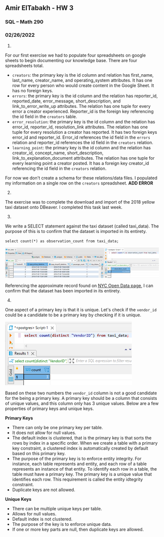 ## Amir ElTabakh - HW 3
### SQL – Math 290
### 02/26/2022

1.	 
For our first exercise we had to populate four spreadsheets on google sheets to begin documenting our knowledge base. There are four spreadsheets total.
 - `creators`: the primary key is the id column and relation has first_name, last_name, creator_name, and operating_system attributes. It has one row for every person who would create content in the Google Sheet. It has no foreign keys.
 - `errors`: the primary key is the id column and the relation has reporter_id, reported_date, error_message, short_description, and link_to_error_write_up attributes. The relation has one tuple for every error a creator experienced.  Reporter_id is the foreign key referencing the id field in the `creators` table. 
 - `error_resolution`: the primary key is the id column and the relation has error_id, reporter_id, resolution_link attributes. The relation has one tuple for every resolution a creator has reported.  It has two foreign keys error_id and reporter_id. Error_id references the id field in the `errors` relation and reporter_id references the id field in the `creators` relation.
 - `learning_point`: the primary key is the id column and the relation has creator_id, concept_name, short_description, link_to_explanation_document attributes. The relation has one tuple for every learning point a creator posted. It has a foreign key creator_id referencing the id field in the `creators` relation.

For now we don't create a schema for these relations/data files. I populated my information on a single row on the `creators` spreadsheet. **ADD ERROR**

2.
The exercise was to complete the download and import of the 2018 yellow taxi dataset onto DBeaver. I completed this task last week.

3.

We write a SELECT statement against the taxi dataset (called taxi_data). The purpose of this is to confirm that the dataset is imported in its entirety.

`select count(*) as observation_count from taxi_data;`

![](https://github.com/sfnxboy/SQL_Math-290/blob/main/homeworks/images/hw03_01_select_taxi_data.png)

Referencing the approximate record found on [NYC Open Data page](https://data.cityofnewyork.us/Transportation/2018-Yellow-Taxi-Trip-Data/t29m-gskq), I can confirm that the dataset has been imported in its entirety.

4.
One aspect of a primary key is that it is unique. Let's check if the `vendor_id` could be a candidate to be a primary key by checking if it is unique.

![](https://github.com/sfnxboy/SQL_Math-290/blob/main/homeworks/images/hw03_02_distinct.png)

Based on these two numbers the `vendor_id` column is not a good candidate for the being a primary key. A primary key should be a column that consists of unique values, and this column only has 3 unique values. Below are a few properties of primary keys and unique keys.

**Primary Keys**
- There can only be one primary key per table.
- It does not allow for null values.
- The default index is clustered, that is the primary key is that sorts the rows by index in a specific order. When we create a table with a primary key constraint, a clustered index is automatically created by default based on this primary key.
- The purpose of the primary key is to enforce entity integrity. For instance, each table represents and entity, and each row of a table represents an instance of that entity. To identify each row in a table, the table must have a primary key. The primary key is a unique value that identifies each row. This requirement is called the entity idtegrity constraint.
- Duplicate keys are not allowed.

**Unique Keys**
- There can be multiple unique keys per table.
- Allows for null values.
- Default index is not clustered.
- The purpose of the key is to enforce unique data.
- If one or more key parts are null, then duplicate keys are allowed.


